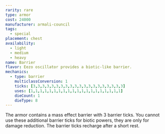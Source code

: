 ```yaml
---
rarity: rare
type: armor
cost: 24000
manufacturer: armali-council
tags:
  - special
placement: chest
availability:
  - light
  - medium
  - heavy
name: Barrier
flavor: Eezo oscillator provides a biotic-like barrier.
mechanics:
  - type: barrier
    multiclassConversion: 1
    ticks: [3,3,3,3,3,3,3,3,3,3,3,3,3,3,3,3,3,3,3,3]
    uses: [1,1,1,1,1,1,1,1,1,1,1,1,1,1,1,1,1,1,1,1]
    dieCount: 1
    dieType: 8
---
```

The armor contains a mass effect barrier with 3 barrier ticks. You cannot use these additional barrier ticks for
biotic powers, they are only for damage reduction. The barrier ticks recharge after a short rest.
